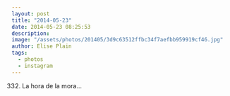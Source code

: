 ```yaml
---
layout: post
title: "2014-05-23"
date: 2014-05-23 08:25:53
description: 
image: "/assets/photos/201405/3d9c63512ffbc34f7aefbb959919cf46.jpg"
author: Elise Plain
tags: 
  - photos
  - instagram
---
```


332. La hora de la mora...
<p></p>
